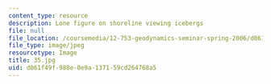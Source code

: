 ```yaml
---
content_type: resource
description: Lone figure on shoreline viewing icebergs
file: null
file_location: /coursemedia/12-753-geodynamics-seminar-spring-2006/d061f49f988e0e9a137159cd264768a5_35.jpg
file_type: image/jpeg
resourcetype: Image
title: 35.jpg
uid: d061f49f-988e-0e9a-1371-59cd264768a5
---
```

